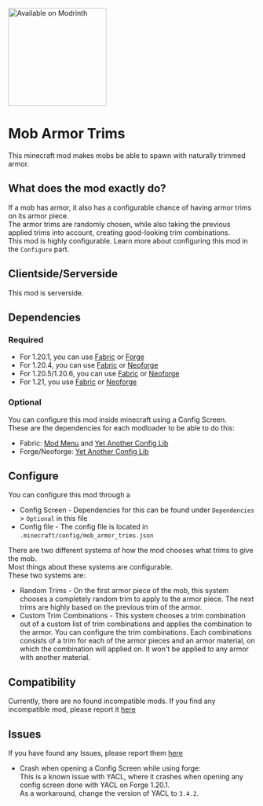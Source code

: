 [<img src="https://github.com/sn0wfrog/modding-badges/blob/main/Available%20on%20Modrinth.png" alt="Available on Modrinth" width="200"/>](https://modrinth.com/mod/mob-armor-trims)

# Mob Armor Trims
This minecraft mod makes mobs be able to spawn with naturally trimmed armor.

## What does the mod exactly do?
If a mob has armor, it also has a configurable chance of having armor trims on its armor piece.  
The armor trims are randomly chosen, while also taking the previous applied trims into account, 
creating good-looking trim combinations.  
This mod is highly configurable. 
Learn more about configuring this mod in the `Configure` part.

## Clientside/Serverside
This mod is serverside.

##  Dependencies

### Required
- For 1.20.1, you can use [Fabric](https://fabricmc.net/) or [Forge](https://files.minecraftforge.net/net/minecraftforge/forge/)  
- For 1.20.4, you can use [Fabric](https://fabricmc.net/) or [Neoforge](https://neoforged.net/)  
- For 1.20.5/1.20.6, you can use [Fabric](https://fabricmc.net/) or [Neoforge](https://neoforged.net/)  
- For 1.21, you use [Fabric](https://fabricmc.net/) or [Neoforge](https://neoforged.net/)  

### Optional
You can configure this mod inside minecraft using a Config Screen.  
These are the dependencies for each modloader to be able to do this:
- Fabric: [Mod Menu](https://modrinth.com/mod/modmenu) and [Yet Another Config Lib](https://modrinth.com/mod/yacl)
- Forge/Neoforge: [Yet Another Config Lib](https://modrinth.com/mod/yacl)

## Configure
You can configure this mod through a
- Config Screen - Dependencies for this can be found under `Dependencies` > `Optional` in this file
- Config file - The config file is located in `.minecraft/config/mob_armor_trims.json`
 
There are two different systems of how the mod chooses what trims to give the mob.  
Most things about these systems are configurable.  
These two systems are:
- Random Trims - On the first armor piece of the mob, this system chooses a completely random trim to apply to the armor piece. The next trims are highly based on the previous trim of the armor.
- Custom Trim Combinations - This system chooses a trim combination out of a custom list of trim combinations and applies the combination to the armor. You can configure the trim combinations. Each combinations consists of a trim for each of the armor pieces and an armor material, on which the combination will applied on. It won't be applied to any armor with another material.

## Compatibility
Currently, there are no found incompatible mods. If you find any incompatible mod, please report it [here](https://github.com/Imajo24I/Mob-Armor-Trims/issues/new?assignees=&labels=incompatibility&projects=&template=incompatibility.yml)

## Issues
If you have found any Issues, please report them [here](https://github.com/Imajo24I/Mob-Armor-Trims/issues/new?assignees=&labels=bug&projects=&template=bug_report.yml)  
- Crash when opening a Config Screen while using forge:  
  This is a known issue with YACL, where it crashes when opening any config screen done with YACL on Forge 1.20.1.  
  As a workaround, change the version of YACL to `3.4.2`.
